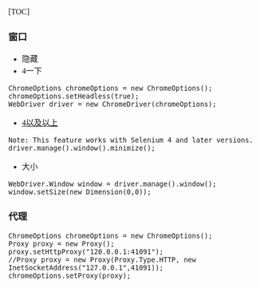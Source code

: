 <font face="Simsun" size=3>

[TOC]

### 窗口

- 隐藏
- 4一下
~~~
ChromeOptions chromeOptions = new ChromeOptions();
chromeOptions.setHeadless(true);
WebDriver driver = new ChromeDriver(chromeOptions);
~~~

- [4以及以上](https://www.selenium.dev/documentation/webdriver/browser/windows/#minimize-window)
~~~
Note: This feature works with Selenium 4 and later versions.
driver.manage().window().minimize();
~~~
- 大小
~~~
WebDriver.Window window = driver.manage().window();
window.setSize(new Dimension(0,0));
~~~

### 代理
~~~
ChromeOptions chromeOptions = new ChromeOptions();
Proxy proxy = new Proxy();
proxy.setHttpProxy("120.0.0.1:41091");
//Proxy proxy = new Proxy(Proxy.Type.HTTP, new InetSocketAddress("127.0.0.1",41091));
chromeOptions.setProxy(proxy);
~~~


</font>